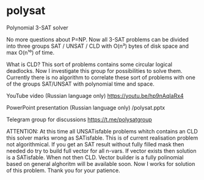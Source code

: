 # polysat
Polynomial 3-SAT solver


No more questions about P=NP. 
Now all 3-SAT problems can be divided into three groups SAT / UNSAT / CLD with O(n³) bytes of disk space and max O(n¹⁰) of time.

What is CLD?
This sort of problems contains some circular logical deadlocks. Now I investigate this group for possibilities to solve them.
Currently there is no algorithm to correlate these sort of problems with one of the groups SAT/UNSAT with polynomial time and space.

YouTube video (Russian language only)
https://youtu.be/hp9nAqIaRx4

PowerPoint presentation (Russian language only)
/polysat.pptx

Telegram group for discussions
https://t.me/polysatgroup

ATTENTION: At this time all UNSATisfable problems whitch contains an CLD this solver marks wrong as SATisfable.
           This is of current realisation problem not algorithmical.
           If you get an SAT result without fully filled mask then needed do try to build full vector for all n-vars.
           If vector exists then solution is a SATisfable. When not then CLD.
           Vector builder is a fully polinomial based on general alghoritm will be available soon.
           Now I works for solution of this problem. Thank you for your patience.
